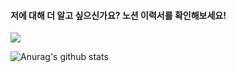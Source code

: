 <h4> 저에 대해 더 알고 싶으신가요? 노션 이력서를 확인해보세요! </h4>

<a href="https://www.notion.so/6c5886863bdd4a4da331c3e9ecaea22f"><img src="https://img.shields.io/badge/Click!-B4E2C5"/></a>

![Anurag's github stats](https://github-readme-stats.vercel.app/api?username=perfumelim&theme=vue)
